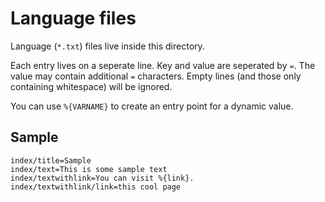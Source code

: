 # Language files

Language (`*.txt`) files live inside this directory.

Each entry lives on a seperate line. Key and value are seperated by `=`. The value may contain additional `=` characters. Empty lines (and those only containing whitespace) will be ignored.

You can use `%{VARNAME}` to create an entry point for a dynamic value.

## Sample

```
index/title=Sample
index/text=This is some sample text
index/textwithlink=You can visit %{link}.
index/textwithlink/link=this cool page
```
